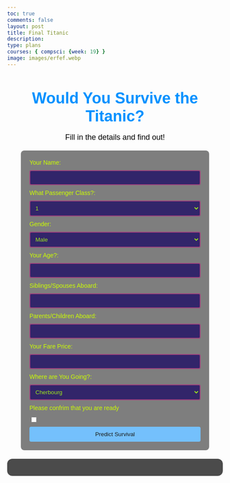 ```yaml
---
toc: true
comments: false
layout: post
title: Final Titanic
description: 
type: plans
courses: { compsci: {week: 19} }
image: images/erfef.webp
---
```


<html lang="en">
<head>
    <meta charset="UTF-8">
    <meta name="viewport" content="width=device-width, initial-scale=1.0">
    <title>Titanic Survival Prediction</title>
    <style>
        /* Global Styles */
        body {
            color: #a02121;
            font-family: Arial, sans-serif;
            padding: 20px;
            background-image: url('https://i.pinimg.com/736x/23/c2/8a/23c28aac6d74045ace9af3d5220403fc.jpg');
            background-size: cover;
            background-position: center;
            background-repeat: no-repeat;
        }
        /* Header Styles */
        header {
            text-align: center;
            margin-bottom: 20px;
        }
        header h1 {
            color: #0091ff;
            font-size: 36px;
            margin-bottom: 10px;
        }
        header p {
            color: #000000;
            font-size: 18px;
        }
        /* Form Styles */ 
        form {
            max-width: 400px;
            margin: 0 auto;
            background-color: rgba(0, 0, 0, 0.5);
            padding: 20px;
            border-radius: 8px;
        }
        label {
            display: block;
            margin-bottom: 10px;
            color: #ccff00; /* Changed label color to a cool blue */
        }
        input[type="text"],
        input[type="number"],
        select {
            width: 100%;
            padding: 8px;
            margin-bottom: 10px;
            background-color: #32256a; /* Changed input box color to a darker gray */
            border: 2px solid #9f427d; /* Added a border */
            border-radius: 4px;
            color: #9ee91c;
            box-sizing: border-box; /* Added box-sizing to include border in width calculation */
        }
        input[type="checkbox"] {
            margin-bottom: 10px;
        }
        button {
            width: 100%;
            padding: 10px 20px;
            background-color: #74C0FC;
            border: none;
            border-radius: 4px;
            color: #1A1A1A;
            cursor: pointer;
        }
        button:hover {
            background-color: #000000;
        }
        /* Result Styles */
        #result {
            margin-top: 20px;
            padding: 20px;
            background-color: rgba(0, 0, 0, 0.7);
            border-radius: 12px;
            color: #ffffff; /* Set text color to white */
        }
        #result h2 {
            color: #74C0FC;
            margin-bottom: 10px;
        }
        #result p {
            margin-bottom: 5px;
            color: #ffffff; /* Set text color to white */
        }
    </style>
</head>
<body>
    <header>
        <h1>Would You Survive the Titanic?</h1>
        <p>Fill in the details and find out!</p>
    </header>
    <form id="titanicForm">
        <label for="name">Your Name:</label>
        <input type="text" id="name" name="name" required><br>
        <label for="pclass">What Passenger Class?:</label>
        <select id="pclass" name="pclass" required>
            <option value="1">1</option>
            <option value="2">2</option>
            <option value="3">3</option>
        </select><br>
        <label for="sex">Gender:</label>
        <select id="sex" name="sex" required>
            <option value="male">Male</option>
            <option value="female">Female</option>
        </select><br>
        <label for="age">Your Age?:</label>
        <input type="number" id="age" name="age" required><br>
        <label for="sibsp">Siblings/Spouses Aboard:</label>
        <input type="number" id="sibsp" name="sibsp" required><br>
        <label for="parch">Parents/Children Aboard:</label>
        <input type="number" id="parch" name="parch" required><br>
        <label for="fare">Your Fare Price:</label>
        <input type="number" id="fare" name="fare" required><br>
        <label for="embarked">Where are You Going?:</label>
        <select id="embarked" name="embarked" required>
            <option value="C">Cherbourg</option>
            <option value="Q">Queenstown</option>
            <option value="S">Southampton</option>
        </select><br>
        <label for="alone">Please confrim that you are ready</label>
        <input type="checkbox" id="alone" name="alone"><br>
        <button type="button" onclick="predictSurvival()">Predict Survival</button>
    </form>
    <div id="result"></div>
    <script>
        function predictSurvival() {
            var form = document.getElementById('titanicForm');
            var formData = new FormData(form);
            fetch('http://localhost:8086/api/titanic/predict', {
                method: 'POST',
                headers: {
                    'Content-Type': 'application/json',
                    'Accept': 'application/json'
                },
                body: JSON.stringify(Object.fromEntries(formData))
            })
            .then(response => response.json())
            .then(data => {
                var resultDiv = document.getElementById('result');
                resultDiv.innerHTML = '<h2>Prediction Result</h2>';
                for (var key in data) {
                    resultDiv.innerHTML += '<p>' + key + ': ' + data[key] + '</p>';
                }
            })
            .catch(error => {
                console.error('Error:', error);
            });
        }
    </script>
</body>
</html>
